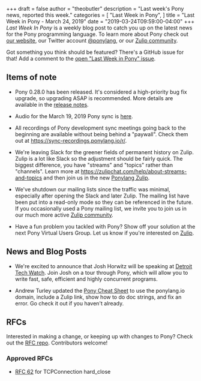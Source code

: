 +++
draft = false
author = "theobutler"
description = "Last week's Pony news, reported this week."
categories = [
    "Last Week in Pony",
]
title = "Last Week in Pony - March 24, 2019"
date = "2019-03-24T09:59:00-04:00"
+++
_Last Week In Pony_ is a weekly blog post to catch you up on the latest news for the Pony programming language. To learn more about Pony check out [our website](https://ponylang.io), our Twitter account [@ponylang](https://twitter.com/ponylang), or our [Zulip community](https://ponylang.zulipchat.com).

Got something you think should be featured? There's a GitHub issue for that! Add a comment to the [open "Last Week in Pony" issue](https://github.com/ponylang/ponylang.github.io/issues?q=is%3Aissue+is%3Aopen+label%3Alast-week-in-pony).
<!--more-->


## Items of note

- Pony 0.28.0 has been released. It's considered a high-priority bug fix upgrade, so upgrading ASAP is recommended. More details are available in the [release notes](https://www.ponylang.io/blog/2019/03/0.28.0-released/).

- Audio for the March 19, 2019 Pony sync is [here](https://sync-recordings.ponylang.io/r/2019_03_19.m4a).

- All recordings of Pony development sync meetings going back to the beginning are available without being behind a "paywall". Check them out at https://sync-recordings.ponylang.io/r/.

- We're leaving Slack for the greener fields of permanent history on Zulip. Zulip is a lot like Slack so the adjustment should be fairly quick. The biggest difference, you have "streams" and "topics" rather than "channels". Learn more at https://zulipchat.com/help/about-streams-and-topics and then join us in the new [Ponylang Zulip](https://ponylang.zulipchat.com/).

- We've shutdown our mailing lists since the traffic was minimal, especially after opening the Slack and later Zulip. The mailing list have been put into a read-only mode so they can be referenced in the future. If you occasionally used a Pony mailing list, we invite you to join us in our much more active [Zulip community](https://ponylang.zulipchat.com/).

- Have a fun problem you tackled with Pony? Show off your solution at the next Pony Virtual Users Group. Let us know if you're interested on [Zulip](https://ponylang.zulipchat.com/#narrow/stream/189934-general/topic/virtual.20user.20group).

## News and Blog Posts

- We're excited to announce that Josh Horwitz will be speaking at [Detroit Tech Watch](https://detroittechwatch.org/). Join Josh on a tour through Pony, which will allow you to write fast, safe, efficient and highly concurrent programs.

- Andrew Turley updated the [Pony Cheat Sheet](https://www.ponylang.io/media/cheatsheet/pony-cheat-sheet.pdf) to use the ponylang.io domain, include a Zulip link, show how to do doc strings, and fix an error. Go check it out if you haven't already.

## RFCs

Interested in making a change, or keeping up with changes to Pony? Check out the [RFC repo](https://github.com/ponylang/rfcs). Contributors welcome!

### Approved RFCs

- [RFC 62](https://github.com/ponylang/rfcs/blob/master/text/0062-tcpconnection-hard-close.md) for TCPConnection hard_close
